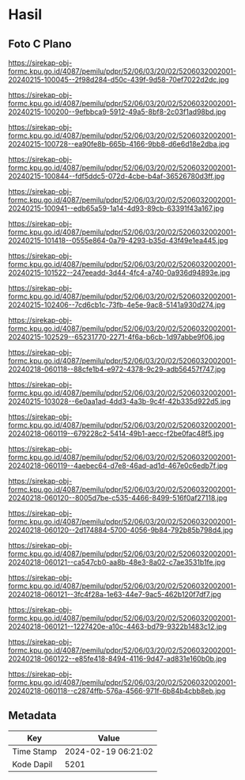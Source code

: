 # Hasil

## Foto C Plano

https://sirekap-obj-formc.kpu.go.id/4087/pemilu/pdpr/52/06/03/20/02/5206032002001-20240215-100045--2f98d284-d50c-439f-9d58-70ef7022d2dc.jpg

https://sirekap-obj-formc.kpu.go.id/4087/pemilu/pdpr/52/06/03/20/02/5206032002001-20240215-100200--9efbbca9-5912-49a5-8bf8-2c03f1ad98bd.jpg

https://sirekap-obj-formc.kpu.go.id/4087/pemilu/pdpr/52/06/03/20/02/5206032002001-20240215-100728--ea90fe8b-665b-4166-9bb8-d6e6d18e2dba.jpg

https://sirekap-obj-formc.kpu.go.id/4087/pemilu/pdpr/52/06/03/20/02/5206032002001-20240215-100844--fdf5ddc5-072d-4cbe-b4af-36526780d3ff.jpg

https://sirekap-obj-formc.kpu.go.id/4087/pemilu/pdpr/52/06/03/20/02/5206032002001-20240215-100941--edb65a59-1a14-4d93-89cb-63391f43a167.jpg

https://sirekap-obj-formc.kpu.go.id/4087/pemilu/pdpr/52/06/03/20/02/5206032002001-20240215-101418--0555e864-0a79-4293-b35d-43f49e1ea445.jpg

https://sirekap-obj-formc.kpu.go.id/4087/pemilu/pdpr/52/06/03/20/02/5206032002001-20240215-101522--247eeadd-3d44-4fc4-a740-0a936d94893e.jpg

https://sirekap-obj-formc.kpu.go.id/4087/pemilu/pdpr/52/06/03/20/02/5206032002001-20240215-102406--7cd6cb1c-73fb-4e5e-9ac8-5141a930d274.jpg

https://sirekap-obj-formc.kpu.go.id/4087/pemilu/pdpr/52/06/03/20/02/5206032002001-20240215-102529--65231770-2271-4f6a-b6cb-1d97abbe9f06.jpg

https://sirekap-obj-formc.kpu.go.id/4087/pemilu/pdpr/52/06/03/20/02/5206032002001-20240218-060118--88cfe1b4-e972-4378-9c29-adb56457f747.jpg

https://sirekap-obj-formc.kpu.go.id/4087/pemilu/pdpr/52/06/03/20/02/5206032002001-20240215-103028--6e0aa1ad-4dd3-4a3b-9c4f-42b335d922d5.jpg

https://sirekap-obj-formc.kpu.go.id/4087/pemilu/pdpr/52/06/03/20/02/5206032002001-20240218-060119--679228c2-5414-49b1-aecc-f2be0fac48f5.jpg

https://sirekap-obj-formc.kpu.go.id/4087/pemilu/pdpr/52/06/03/20/02/5206032002001-20240218-060119--4aebec64-d7e8-46ad-ad1d-467e0c6edb7f.jpg

https://sirekap-obj-formc.kpu.go.id/4087/pemilu/pdpr/52/06/03/20/02/5206032002001-20240218-060120--8005d7be-c535-4466-8499-516f0af27118.jpg

https://sirekap-obj-formc.kpu.go.id/4087/pemilu/pdpr/52/06/03/20/02/5206032002001-20240218-060120--2d174884-5700-4056-9b84-792b85b798d4.jpg

https://sirekap-obj-formc.kpu.go.id/4087/pemilu/pdpr/52/06/03/20/02/5206032002001-20240218-060121--ca547cb0-aa8b-48e3-8a02-c7ae3531b1fe.jpg

https://sirekap-obj-formc.kpu.go.id/4087/pemilu/pdpr/52/06/03/20/02/5206032002001-20240218-060121--3fc4f28a-1e63-44e7-9ac5-462b120f7df7.jpg

https://sirekap-obj-formc.kpu.go.id/4087/pemilu/pdpr/52/06/03/20/02/5206032002001-20240218-060121--1227420e-a10c-4463-bd79-9322b1483c12.jpg

https://sirekap-obj-formc.kpu.go.id/4087/pemilu/pdpr/52/06/03/20/02/5206032002001-20240218-060122--e85fe418-8494-4116-9d47-ad831e160b0b.jpg

https://sirekap-obj-formc.kpu.go.id/4087/pemilu/pdpr/52/06/03/20/02/5206032002001-20240218-060118--c2874ffb-576a-4566-971f-6b84b4cbb8eb.jpg


## Metadata

| Key        | Value               |
| ---------- | ------------------- |
| Time Stamp | 2024-02-19 06:21:02 |
| Kode Dapil | 5201                |




